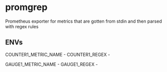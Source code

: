 # promgrep
Prometheus exporter for metrics that are gotten from stdin and then parsed with regex rules

## ENVs

COUNTER1_METRIC_NAME - 
COUNTER1_REGEX - 

GAUGE1_METRIC_NAME - 
GAUGE1_REGEX - 

